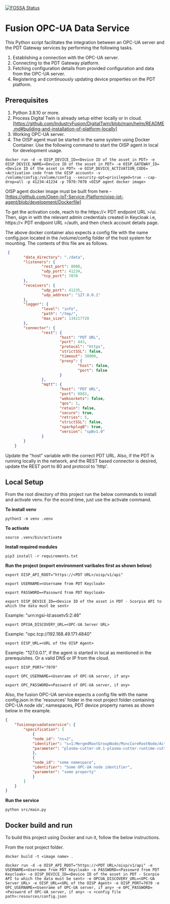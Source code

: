 [![FOSSA Status](https://app.fossa.com/api/projects/git%2Bgithub.com%2FIndustryFusion%2Ffusionopcuadataservice.svg?type=shield&issueType=license)](https://app.fossa.com/projects/git%2Bgithub.com%2FIndustryFusion%2Ffusionopcuadataservice?ref=badge_shield&issueType=license)


# Fusion OPC-UA Data Service

This Python script facilitates the integration between an OPC-UA server and the PDT Gateway services by performing the following tasks.

1. Establishing a connection with the OPC-UA server.
2. Connecting to the PDT Gateway platform.
3. Fetching configuration details from provided configuration and data from the OPC-UA server.
4. Registering and continuously updating device properties on the PDT platform.

## Prerequisites

1. Python 3.8.10 or more.
2. Process Digital Twin is already setup either locally or in cloud. [https://github.com/IndustryFusion/DigitalTwin/blob/main/helm/README.md#building-and-installation-of-platform-locally]
3. Working OPC-UA server.
4. The OISP agent must be started in the same system using Docker Container. Use the following command to start the OISP agent in local for development usage.

`docker run -d -e OISP_DEVICE_ID=<Device ID of the asset in PDT> -e OISP_DEVICE_NAME=<Device ID of the asset in PDT> -e OISP_GATEWAY_ID=<Device ID of the asset in PDT> -e OISP_DEVICE_ACTIVATION_CODE=<Activation code from the OISP account> -v /volume/config:/volume/config --security-opt=privileged=true --cap-drop=all -p 41234:41234 -p 7070:7070 <OISP agent docker image>`

OISP agent docker image must be built from here - [https://github.com/Open-IoT-Service-Platform/oisp-iot-agent/blob/development/Dockerfile]

To get the activation code, reach to the https://< PDT endpoint URL >/ui. Then, sign in with the relevant admin  credentials created in Keycloak i.e, https://< PDT endpoint URL >/auth, and then check account details page.

The above docker container also expects a config file with the name config.json located in the /volume/config folder of the host system for mounting. The contents of this file are as follows.

```json
 {
        "data_directory": "./data",
        "listeners": {
                "rest_port": 8000,
                "udp_port": 41234,
                "tcp_port": 7070
        },
        "receivers": {
                "udp_port": 41235,
                "udp_address": "127.0.0.1"
        },
        "logger": {
                "level": "info",
                "path": "/tmp/",
                "max_size": 134217728
        },
        "connector": {
                "rest": {
                        "host": "PDT URL",
                        "port": 443,
                        "protocol": "https",
                        "strictSSL": false,
                        "timeout": 30000,
                        "proxy": {
                                "host": false,
                                "port": false
                        }
                },
                "mqtt": {
                        "host": "PDT URL",
                        "port": 8883,
                        "websockets": false,
                        "qos": 1,
                        "retain": false,
                        "secure": true,
                        "retries": 5,
                        "strictSSL": false,
                        "sparkplugB": true,
                        "version": "spBv1.0"        
                }
        }
    }
```

Update the "host" variable with the correct PDT URL. Also, if the PDT is running locally in the network, and the REST based connector is desired, update the REST port to 80 and protocol to 'http'.


## Local Setup

From the root directory of this project run the below commands to install and activate venv. For the econd time, just use the activate command.

**To install venv**

`python3 -m venv .venv`

**To activate**

`source .venv/bin/activate`

**Install required modules**

`pip3 install -r requirements.txt`

**Run the project (export environment varibales first as shown below)**

`export OISP_API_ROOT="https://<PDT URL>/oisp/v1/api"`

`export USERNAME=<Username from PDT Keycloak>`

`export PASSWORD=<Passowrd from PDT Keycloak>`

`export OISP_DEVICE_ID=<Device ID of the asset in PDT - Scorpio API to which the data must be sent>`

Example: "urn:ngsi-ld:assetv5:2:46"


`export OPCUA_DISCOVERY_URL=<OPC-UA Server URL>`

Example: "opc.tcp://192.168.49.171:4840"


`export OISP_URL=<URL of the OISP Agent>`

Example: "127.0.0.1", if the agent is started in local as mentioned in the prerequisites. Or a valid DNS or IP from the cloud.


`export OISP_PORT="7070"`

`export OPC_USERNAME=<Usenrame of OPC-UA server, if any>`

`export OPC_PASSWORD=<Password of OPC-UA server, if any>`

Also, the fusion OPC-UA service expects a config file with the name config.json in the 'resources' folder in the root project folder containing OPC-UA node ids', namespaces, PDT device property names as shown below in the example.

```json
{
    "fusionopcuadataservice": {
        "specification": [
            {
            "node_id": "ns=2",
            "identifier": "s=1:MergedRootGroupNode/MsncCoreRootNode/ActualStateOfCuttingMachine/ActualState?msnc.aSpd",
            "parameter": "plasma-cutter-v0.1-plasma-cutter-runtime-cutter-head-speed"
            },
            {
            "node_id": "some namespace",
            "identifier": "Some OPC-UA node identifier",
            "parameter": "some property"
            }
        ]
    }
}
```

**Run the service**

`python src/main.py`


## Docker build and run

To build this project using Docker and run it, follow the below instructions.

From the root project folder.

`docker build -t <image name> .`

`docker run -d -e OISP_API_ROOT="https://<PDT URL>/oisp/v1/api" -e USERNAME=<Username from PDT Keycloak> -e PASSWORD=<Passowrd from PDT Keycloak> -e OISP_DEVICE_ID=<Device ID of the asset in PDT - Scorpio API to which the data must be sent> -e OPCUA_DISCOVERY_URL=<OPC-UA Server URL> -e OISP_URL=<URL of the OISP Agent> -e OISP_PORT=7070 -e OPC_USERNAME=<Usenrame of OPC-UA server, if any> -e OPC_PASSWORD=<Password of OPC-UA server, if any> -v <config file path>:resources/config.json`